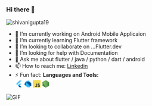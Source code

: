### Hi there 👋

<p align="left"> <img src="https://komarev.com/ghpvc/?username=iampradeepkumarbaral&label=Profile Views&color=blue&style=plastic" alt="shivanigupta19" /> </p>

- 🔭 I’m currently working on Android Mobile Applicaion
- 🌱 I’m currently learning Flutter framework
- 👯 I’m looking to collaborate on ...Flutter.dev
- 🤔 I’m looking for help with Documentation
- 💬 Ask me about flutter / java / python / dart / android
- 📫 How to reach me: [Linkedin](https://www.linkedin.com/in/pradeep-baral-56091a91/)
- ⚡ Fun fact: **Languages and Tools:**  
<code><img height="20" src="https://raw.githubusercontent.com/github/explore/80688e429a7d4ef2fca1e82350fe8e3517d3494d/topics/flutter/flutter.png"></code>
<code><img height="20" src="https://raw.githubusercontent.com/github/explore/80688e429a7d4ef2fca1e82350fe8e3517d3494d/topics/dart/dart.png"></code>
<code><img height="20" src="https://raw.githubusercontent.com/github/explore/80688e429a7d4ef2fca1e82350fe8e3517d3494d/topics/javascript/javascript.png"></code>
<code><img height="20" src="https://raw.githubusercontent.com/github/explore/80688e429a7d4ef2fca1e82350fe8e3517d3494d/topics/nodejs/nodejs.png"></code>   
<!--END_SECTION:waka-->

<a href="https://github.com/iampradeepkumarbaral">
<img align="left" alt="GIF" src="https://github.com/abhisheknaiidu/abhisheknaiidu/blob/master/code.gif?raw=true" width="900" height="320" />
</a>



